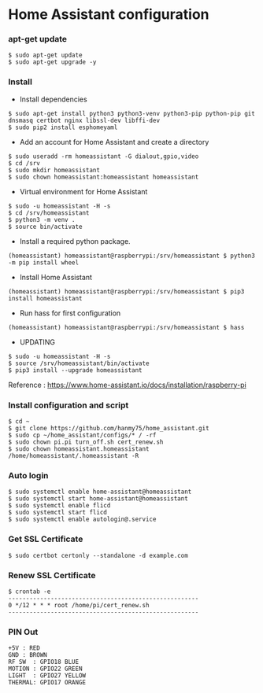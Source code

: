 Home Assistant configuration
============================

### apt-get update
```
$ sudo apt-get update
$ sudo apt-get upgrade -y
```


### Install

- Install dependencies
```
$ sudo apt-get install python3 python3-venv python3-pip python-pip git dnsmasq certbot nginx libssl-dev libffi-dev
$ sudo pip2 install esphomeyaml
```

- Add an account for Home Assistant and create a directory
```
$ sudo useradd -rm homeassistant -G dialout,gpio,video
$ cd /srv
$ sudo mkdir homeassistant
$ sudo chown homeassistant:homeassistant homeassistant
```

- Virtual environment for Home Assistant
```
$ sudo -u homeassistant -H -s
$ cd /srv/homeassistant
$ python3 -m venv .
$ source bin/activate
```

- Install a required python package.
```
(homeassistant) homeassistant@raspberrypi:/srv/homeassistant $ python3 -m pip install wheel
```

- Install Home Assistant
```
(homeassistant) homeassistant@raspberrypi:/srv/homeassistant $ pip3 install homeassistant
```

- Run hass for first configuration
```
(homeassistant) homeassistant@raspberrypi:/srv/homeassistant $ hass
```

- UPDATING
```
$ sudo -u homeassistant -H -s
$ source /srv/homeassistant/bin/activate
$ pip3 install --upgrade homeassistant
```

Reference : https://www.home-assistant.io/docs/installation/raspberry-pi


### Install configuration and script
```
$ cd ~
$ git clone https://github.com/hanmy75/home_assistant.git
$ sudo cp ~/home_assistant/configs/* / -rf
$ sudo chown pi.pi turn_off.sh cert_renew.sh
$ sudo chown homeassistant.homeassistant /home/homeassistant/.homeassistant -R
```


### Auto login
```
$ sudo systemctl enable home-assistant@homeassistant
$ sudo systemctl start home-assistant@homeassistant
$ sudo systemctl enable flicd
$ sudo systemctl start flicd
$ sudo systemctl enable autologin@.service
```

### Get SSL Certificate
```
$ sudo certbot certonly --standalone -d example.com
```

### Renew SSL Certificate
```
$ crontab -e
------------------------------------------------------
0 */12 * * * root /home/pi/cert_renew.sh
------------------------------------------------------
```

### PIN Out
```
+5V : RED
GND : BROWN
RF SW  : GPIO18 BLUE
MOTION : GPIO22 GREEN
LIGHT  : GPIO27 YELLOW
THERMAL: GPIO17 ORANGE
```
